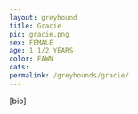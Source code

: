 ```yaml
---
layout: greyhound
title: Gracie
pic: gracie.png
sex: FEMALE
age: 1 1/2 YEARS
color: FAWN
cats:
permalink: /greyhounds/gracie/
---
```


[bio]
